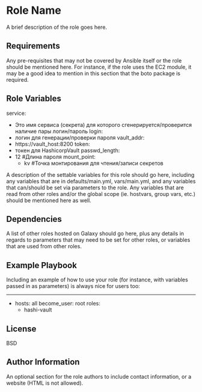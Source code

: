 Role Name
=========

A brief description of the role goes here.

Requirements
------------

Any pre-requisites that may not be covered by Ansible itself or the role should be mentioned here. For instance, if the role uses the EC2 module, it may be a good idea to mention in this section that the boto package is required.

Role Variables
--------------
service:
  - Это имя сервиса (секрета) для которого сгенерируется/проверится
  наличие пары логин/пароль
login:
  - логин для генерации/проверки пароля
vault_addr:
  - https://vault_host:8200
token:
  - токен для HashicorpVault
passwd_length:
  - 12 #Длина пароля
mount_point:
     - kv #Точка монтирования для чтения/записи секретов

A description of the settable variables for this role should go here, including any variables that are in defaults/main.yml, vars/main.yml, and any variables that can/should be set via parameters to the role. Any variables that are read from other roles and/or the global scope (ie. hostvars, group vars, etc.) should be mentioned here as well.

Dependencies
------------

A list of other roles hosted on Galaxy should go here, plus any details in regards to parameters that may need to be set for other roles, or variables that are used from other roles.

Example Playbook
----------------

Including an example of how to use your role (for instance, with variables passed in as parameters) is always nice for users too:

---
- hosts: all
  become_user: root
  roles:
    - hashi-vault

License
-------

BSD

Author Information
------------------

An optional section for the role authors to include contact information, or a website (HTML is not allowed).
